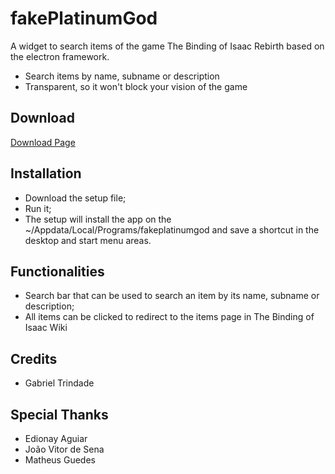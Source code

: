 <h1>fakePlatinumGod</h1>

A widget to search items of the game The Binding of Isaac Rebirth based on the electron framework.

- Search items by name, subname or description
- Transparent, so it won't block your vision of the game

<h2>Download</h2>
<a href="https://github.com/gvtrindade/fakePlatinumGod/releases">Download Page</a>

<h2>Installation</h2>
<ul>
  <li>Download the setup file;</li>
  <li>Run it;</li>
  <li>The setup will install the app on the ~/Appdata/Local/Programs/fakeplatinumgod and save a shortcut in the desktop and start menu areas.</li>
</ul>

<h2>Functionalities</h2>
<ul>
  <li>Search bar that can be used to search an item by its name, subname or description;</li>
  <li>All items can be clicked to redirect to the items page in The Binding of Isaac Wiki</li>
</ul>

<h2>Credits</h2>
<ul><li>Gabriel Trindade</li></ul>

<h2>Special Thanks</h2>
<ul>
  <li>Edionay Aguiar</li>
  <li>João Vitor de Sena</li>
  <li>Matheus Guedes</li>
</ul>
